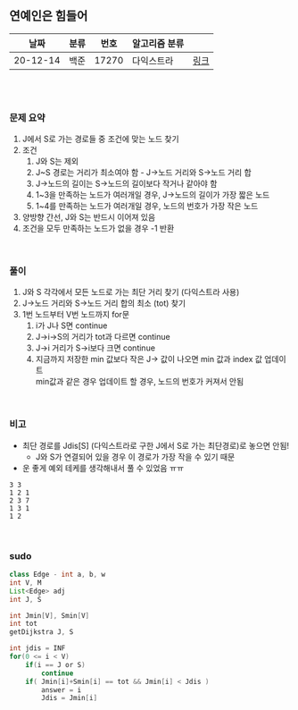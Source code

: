 ## 연예인은 힘들어

| 날짜   | 분류 | 번호 | 알고리즘 분류 |                                          |
| ------ | ---- | ---- | ------------- | ---------------------------------------- |
| 20-12-14 | 백준 | 17270 | 다익스트라 | [링크](https://www.acmicpc.net/problem/17270) |

<br/><br/>

### 문제 요약 

1. J에서 S로 가는 경로들 중 조건에 맞는 노드 찾기
2. 조건
   1. J와 S는 제외
   2. J~S 경로는 거리가 최소여야 함 - J->노드 거리와 S->노드 거리 합
   3. J->노드의 길이는 S->노드의 길이보다 작거나 같아야 함
   4. 1~3을 만족하는 노드가 여러개일 경우, J->노드의 길이가 가장 짧은 노드
   5. 1~4를 만족하는 노드가 여러개일 경우, 노드의 번호가 가장 작은 노드
3. 양방향 간선, J와 S는 반드시 이어져 있음
4. 조건을 모두 만족하는 노드가 없을 경우 -1 반환


<br/>

### 풀이

1. J와 S 각각에서 모든 노드로 가는 최단 거리 찾기 (다익스트라 사용)
2. J->노드 거리와 S->노드 거리 합의 최소 (tot) 찾기
3. 1번 노드부터 V번 노드까지 for문
   1. i가 J나 S면 continue
   2. J->i->S의 거리가 tot과 다르면 continue
   3. J->i 거리가 S->i보다 크면 continue
   4. 지금까지 저장한 min 값보다 작은 J-> 값이 나오면 min 값과 index 값 업데이트  
   min값과 같은 경우 업데이트 할 경우, 노드의 번호가 커져서 안됨  

<br/>

### 비고

- 최단 경로를 Jdis[S] (다익스트라로 구한 J에서 S로 가는 최단경로)로 놓으면 안됨! 
   - J와 S가 연결되어 있을 경우 이 경로가 가장 작을 수 있기 때문
- 운 좋게 예외 테케를 생각해내서 풀 수 있었음 ㅠㅠ
```text
3 3
1 2 1
2 3 7
1 3 1
1 2
``` 

<br/>

### sudo

```java
class Edge - int a, b, w
int V, M
List<Edge> adj
int J, S

int Jmin[V], Smin[V]
int tot
getDijkstra J, S

int jdis = INF
for(0 <= i < V)
	if(i == J or S)
		continue
	if( Jmin[i]+Smin[i] == tot && Jmin[i] < Jdis )
		answer = i
		Jdis = Jmin[i]


```